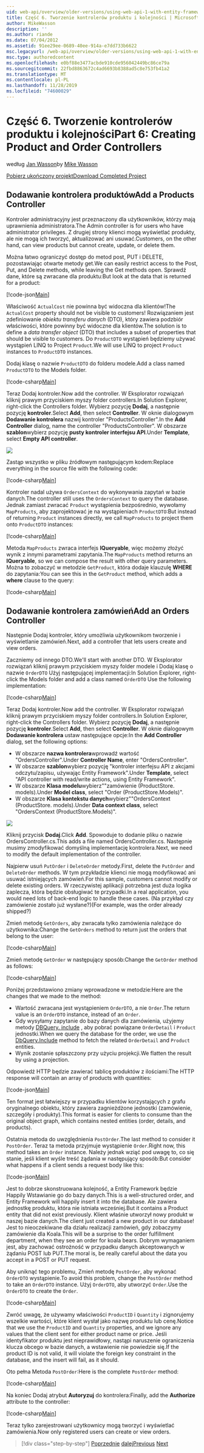 ```yaml
---
uid: web-api/overview/older-versions/using-web-api-1-with-entity-framework-5/using-web-api-with-entity-framework-part-6
title: Część 6. Tworzenie kontrolerów produktu i kolejności | Microsoft Docs
author: MikeWasson
description: ''
ms.author: riande
ms.date: 07/04/2012
ms.assetid: 91ee29ee-0689-40ee-914a-e7dd733b6622
msc.legacyurl: /web-api/overview/older-versions/using-web-api-1-with-entity-framework-5/using-web-api-with-entity-framework-part-6
msc.type: authoredcontent
ms.openlocfilehash: e0bf88e3477acbde910cde956042449bc86ce79a
ms.sourcegitcommit: 22fbd8863672c4ad6693b8388ad5c8e753fb41a2
ms.translationtype: MT
ms.contentlocale: pl-PL
ms.lasthandoff: 11/28/2019
ms.locfileid: "74600029"
---
```

# <a name="part-6-creating-product-and-order-controllers"></a><span data-ttu-id="337d2-102">Część 6. Tworzenie kontrolerów produktu i kolejności</span><span class="sxs-lookup"><span data-stu-id="337d2-102">Part 6: Creating Product and Order Controllers</span></span>

<span data-ttu-id="337d2-103">według [Jan Wasson](https://github.com/MikeWasson)</span><span class="sxs-lookup"><span data-stu-id="337d2-103">by [Mike Wasson](https://github.com/MikeWasson)</span></span>

[<span data-ttu-id="337d2-104">Pobierz ukończony projekt</span><span class="sxs-lookup"><span data-stu-id="337d2-104">Download Completed Project</span></span>](https://code.msdn.microsoft.com/ASP-NET-Web-API-with-afa30545)

## <a name="add-a-products-controller"></a><span data-ttu-id="337d2-105">Dodawanie kontrolera produktów</span><span class="sxs-lookup"><span data-stu-id="337d2-105">Add a Products Controller</span></span>

<span data-ttu-id="337d2-106">Kontroler administracyjny jest przeznaczony dla użytkowników, którzy mają uprawnienia administratora.</span><span class="sxs-lookup"><span data-stu-id="337d2-106">The Admin controller is for users who have administrator privileges.</span></span> <span data-ttu-id="337d2-107">Z drugiej strony klienci mogą wyświetlać produkty, ale nie mogą ich tworzyć, aktualizować ani usuwać.</span><span class="sxs-lookup"><span data-stu-id="337d2-107">Customers, on the other hand, can view products but cannot create, update, or delete them.</span></span>

<span data-ttu-id="337d2-108">Można łatwo ograniczyć dostęp do metod post, PUT i DELETE, pozostawiając otwarte metody get.</span><span class="sxs-lookup"><span data-stu-id="337d2-108">We can easily restrict access to the Post, Put, and Delete methods, while leaving the Get methods open.</span></span> <span data-ttu-id="337d2-109">Sprawdź dane, które są zwracane dla produktu:</span><span class="sxs-lookup"><span data-stu-id="337d2-109">But look at the data that is returned for a product:</span></span>

[!code-json[Main](using-web-api-with-entity-framework-part-6/samples/sample1.json?highlight=1)]

<span data-ttu-id="337d2-110">Właściwość `ActualCost` nie powinna być widoczna dla klientów!</span><span class="sxs-lookup"><span data-stu-id="337d2-110">The `ActualCost` property should not be visible to customers!</span></span> <span data-ttu-id="337d2-111">Rozwiązaniem jest zdefiniowanie *obiektu transferu danych* (DTO), który zawiera podzbiór właściwości, które powinny być widoczne dla klientów.</span><span class="sxs-lookup"><span data-stu-id="337d2-111">The solution is to define a *data transfer object* (DTO) that includes a subset of properties that should be visible to customers.</span></span> <span data-ttu-id="337d2-112">Do `ProductDTO` wystąpień będziemy używać wystąpień LINQ to Project `Product`.</span><span class="sxs-lookup"><span data-stu-id="337d2-112">We will use LINQ to project `Product` instances to `ProductDTO` instances.</span></span>

<span data-ttu-id="337d2-113">Dodaj klasę o nazwie `ProductDTO` do folderu modele.</span><span class="sxs-lookup"><span data-stu-id="337d2-113">Add a class named `ProductDTO` to the Models folder.</span></span>

[!code-csharp[Main](using-web-api-with-entity-framework-part-6/samples/sample2.cs)]

<span data-ttu-id="337d2-114">Teraz Dodaj kontroler.</span><span class="sxs-lookup"><span data-stu-id="337d2-114">Now add the controller.</span></span> <span data-ttu-id="337d2-115">W Eksplorator rozwiązań kliknij prawym przyciskiem myszy folder controllers.</span><span class="sxs-lookup"><span data-stu-id="337d2-115">In Solution Explorer, right-click the Controllers folder.</span></span> <span data-ttu-id="337d2-116">Wybierz pozycję **Dodaj**, a następnie pozycję **kontroler**.</span><span class="sxs-lookup"><span data-stu-id="337d2-116">Select **Add**, then select **Controller**.</span></span> <span data-ttu-id="337d2-117">W oknie dialogowym **Dodawanie kontrolera** nazwij kontroler &quot;ProductsController&quot;.</span><span class="sxs-lookup"><span data-stu-id="337d2-117">In the **Add Controller** dialog, name the controller &quot;ProductsController&quot;.</span></span> <span data-ttu-id="337d2-118">W obszarze **szablon**wybierz pozycję **pusty kontroler interfejsu API**.</span><span class="sxs-lookup"><span data-stu-id="337d2-118">Under **Template**, select **Empty API controller**.</span></span>

![](using-web-api-with-entity-framework-part-6/_static/image1.png)

<span data-ttu-id="337d2-119">Zastąp wszystko w pliku źródłowym następującym kodem:</span><span class="sxs-lookup"><span data-stu-id="337d2-119">Replace everything in the source file with the following code:</span></span>

[!code-csharp[Main](using-web-api-with-entity-framework-part-6/samples/sample3.cs)]

<span data-ttu-id="337d2-120">Kontroler nadal używa `OrdersContext` do wykonywania zapytań w bazie danych.</span><span class="sxs-lookup"><span data-stu-id="337d2-120">The controller still uses the `OrdersContext` to query the database.</span></span> <span data-ttu-id="337d2-121">Jednak zamiast zwracać `Product` wystąpienia bezpośrednio, wywołamy `MapProducts`, aby zaprojektować je na wystąpieniach `ProductDTO`:</span><span class="sxs-lookup"><span data-stu-id="337d2-121">But instead of returning `Product` instances directly, we call `MapProducts` to project them onto `ProductDTO` instances:</span></span>

[!code-csharp[Main](using-web-api-with-entity-framework-part-6/samples/sample4.cs?highlight=1)]

<span data-ttu-id="337d2-122">Metoda `MapProducts` zwraca interfejs **IQueryable**, więc możemy złożyć wynik z innymi parametrami zapytania.</span><span class="sxs-lookup"><span data-stu-id="337d2-122">The `MapProducts` method returns an **IQueryable**, so we can compose the result with other query parameters.</span></span> <span data-ttu-id="337d2-123">Można to zobaczyć w metodzie `GetProduct`, która dodaje klauzulę **WHERE** do zapytania:</span><span class="sxs-lookup"><span data-stu-id="337d2-123">You can see this in the `GetProduct` method, which adds a **where** clause to the query:</span></span>

[!code-csharp[Main](using-web-api-with-entity-framework-part-6/samples/sample5.cs?highlight=2)]

## <a name="add-an-orders-controller"></a><span data-ttu-id="337d2-124">Dodawanie kontrolera zamówień</span><span class="sxs-lookup"><span data-stu-id="337d2-124">Add an Orders Controller</span></span>

<span data-ttu-id="337d2-125">Następnie Dodaj kontroler, który umożliwia użytkownikom tworzenie i wyświetlanie zamówień.</span><span class="sxs-lookup"><span data-stu-id="337d2-125">Next, add a controller that lets users create and view orders.</span></span>

<span data-ttu-id="337d2-126">Zaczniemy od innego DTO.</span><span class="sxs-lookup"><span data-stu-id="337d2-126">We'll start with another DTO.</span></span> <span data-ttu-id="337d2-127">W Eksplorator rozwiązań kliknij prawym przyciskiem myszy folder modele i Dodaj klasę o nazwie `OrderDTO` Użyj następującej implementacji:</span><span class="sxs-lookup"><span data-stu-id="337d2-127">In Solution Explorer, right-click the Models folder and add a class named `OrderDTO` Use the following implementation:</span></span>

[!code-csharp[Main](using-web-api-with-entity-framework-part-6/samples/sample6.cs)]

<span data-ttu-id="337d2-128">Teraz Dodaj kontroler.</span><span class="sxs-lookup"><span data-stu-id="337d2-128">Now add the controller.</span></span> <span data-ttu-id="337d2-129">W Eksplorator rozwiązań kliknij prawym przyciskiem myszy folder controllers.</span><span class="sxs-lookup"><span data-stu-id="337d2-129">In Solution Explorer, right-click the Controllers folder.</span></span> <span data-ttu-id="337d2-130">Wybierz pozycję **Dodaj**, a następnie pozycję **kontroler**.</span><span class="sxs-lookup"><span data-stu-id="337d2-130">Select **Add**, then select **Controller**.</span></span> <span data-ttu-id="337d2-131">W oknie dialogowym **Dodawanie kontrolera** ustaw następujące opcje:</span><span class="sxs-lookup"><span data-stu-id="337d2-131">In the **Add Controller** dialog, set the following options:</span></span>

- <span data-ttu-id="337d2-132">W obszarze **nazwa kontrolera**wprowadź wartość "OrdersController".</span><span class="sxs-lookup"><span data-stu-id="337d2-132">Under **Controller Name**, enter "OrdersController".</span></span>
- <span data-ttu-id="337d2-133">W obszarze **szablon**wybierz pozycję "kontroler interfejsu API z akcjami odczytu/zapisu, używając Entity Framework".</span><span class="sxs-lookup"><span data-stu-id="337d2-133">Under **Template**, select "API controller with read/write actions, using Entity Framework".</span></span>
- <span data-ttu-id="337d2-134">W obszarze **Klasa modelu**wybierz&quot;&quot;zamówienie (ProductStore. models).</span><span class="sxs-lookup"><span data-stu-id="337d2-134">Under **Model class**, select &quot;Order (ProductStore.Models)&quot;.</span></span>
- <span data-ttu-id="337d2-135">W obszarze **Klasa kontekstu danych**wybierz&quot;&quot;OrdersContext (ProductStore. models).</span><span class="sxs-lookup"><span data-stu-id="337d2-135">Under **Data context class**, select &quot;OrdersContext (ProductStore.Models)&quot;.</span></span>

![](using-web-api-with-entity-framework-part-6/_static/image2.png)

<span data-ttu-id="337d2-136">Kliknij przycisk **Dodaj**.</span><span class="sxs-lookup"><span data-stu-id="337d2-136">Click **Add**.</span></span> <span data-ttu-id="337d2-137">Spowoduje to dodanie pliku o nazwie OrdersController.cs.</span><span class="sxs-lookup"><span data-stu-id="337d2-137">This adds a file named OrdersController.cs.</span></span> <span data-ttu-id="337d2-138">Następnie musimy zmodyfikować domyślną implementację kontrolera.</span><span class="sxs-lookup"><span data-stu-id="337d2-138">Next, we need to modify the default implementation of the controller.</span></span>

<span data-ttu-id="337d2-139">Najpierw usuń `PutOrder` i `DeleteOrder` metody.</span><span class="sxs-lookup"><span data-stu-id="337d2-139">First, delete the `PutOrder` and `DeleteOrder` methods.</span></span> <span data-ttu-id="337d2-140">W tym przykładzie klienci nie mogą modyfikować ani usuwać istniejących zamówień.</span><span class="sxs-lookup"><span data-stu-id="337d2-140">For this sample, customers cannot modify or delete existing orders.</span></span> <span data-ttu-id="337d2-141">W rzeczywistej aplikacji potrzebna jest duża logika zaplecza, która będzie obsługiwać te przypadki.</span><span class="sxs-lookup"><span data-stu-id="337d2-141">In a real application, you would need lots of back-end logic to handle these cases.</span></span> <span data-ttu-id="337d2-142">(Na przykład czy zamówienie zostało już wysłane?)</span><span class="sxs-lookup"><span data-stu-id="337d2-142">(For example, was the order already shipped?)</span></span>

<span data-ttu-id="337d2-143">Zmień metodę `GetOrders`, aby zwracała tylko zamówienia należące do użytkownika:</span><span class="sxs-lookup"><span data-stu-id="337d2-143">Change the `GetOrders` method to return just the orders that belong to the user:</span></span>

[!code-csharp[Main](using-web-api-with-entity-framework-part-6/samples/sample7.cs)]

<span data-ttu-id="337d2-144">Zmień metodę `GetOrder` w następujący sposób:</span><span class="sxs-lookup"><span data-stu-id="337d2-144">Change the `GetOrder` method as follows:</span></span>

[!code-csharp[Main](using-web-api-with-entity-framework-part-6/samples/sample8.cs)]

<span data-ttu-id="337d2-145">Poniżej przedstawiono zmiany wprowadzone w metodzie:</span><span class="sxs-lookup"><span data-stu-id="337d2-145">Here are the changes that we made to the method:</span></span>

- <span data-ttu-id="337d2-146">Wartość zwracana jest wystąpieniem `OrderDTO`, a nie `Order`.</span><span class="sxs-lookup"><span data-stu-id="337d2-146">The return value is an `OrderDTO` instance, instead of an `Order`.</span></span>
- <span data-ttu-id="337d2-147">Gdy wysyłamy zapytanie do bazy danych dla zamówienia, użyjemy metody [DBQuery. include](https://msdn.microsoft.com/library/gg696395) , aby pobrać powiązane `OrderDetail` i `Product` jednostki.</span><span class="sxs-lookup"><span data-stu-id="337d2-147">When we query the database for the order, we use the [DbQuery.Include](https://msdn.microsoft.com/library/gg696395) method to fetch the related `OrderDetail` and `Product` entities.</span></span>
- <span data-ttu-id="337d2-148">Wynik zostanie spłaszczony przy użyciu projekcji.</span><span class="sxs-lookup"><span data-stu-id="337d2-148">We flatten the result by using a projection.</span></span>

<span data-ttu-id="337d2-149">Odpowiedź HTTP będzie zawierać tablicę produktów z ilościami:</span><span class="sxs-lookup"><span data-stu-id="337d2-149">The HTTP response will contain an array of products with quantities:</span></span>

[!code-json[Main](using-web-api-with-entity-framework-part-6/samples/sample9.json)]

<span data-ttu-id="337d2-150">Ten format jest łatwiejszy w przypadku klientów korzystających z grafu oryginalnego obiektu, który zawiera zagnieżdżone jednostki (zamówienie, szczegóły i produkty).</span><span class="sxs-lookup"><span data-stu-id="337d2-150">This format is easier for clients to consume than the original object graph, which contains nested entities (order, details, and products).</span></span>

<span data-ttu-id="337d2-151">Ostatnia metoda do uwzględnienia `PostOrder`.</span><span class="sxs-lookup"><span data-stu-id="337d2-151">The last method to consider it `PostOrder`.</span></span> <span data-ttu-id="337d2-152">Teraz ta metoda przyjmuje wystąpienie `Order`.</span><span class="sxs-lookup"><span data-stu-id="337d2-152">Right now, this method takes an `Order` instance.</span></span> <span data-ttu-id="337d2-153">Należy jednak wziąć pod uwagę to, co się stanie, jeśli klient wyśle treść żądania w następujący sposób:</span><span class="sxs-lookup"><span data-stu-id="337d2-153">But consider what happens if a client sends a request body like this:</span></span>

[!code-json[Main](using-web-api-with-entity-framework-part-6/samples/sample10.json)]

<span data-ttu-id="337d2-154">Jest to dobrze skonstruowana kolejność, a Entity Framework będzie Happily Wstawianie go do bazy danych.</span><span class="sxs-lookup"><span data-stu-id="337d2-154">This is a well-structured order, and Entity Framework will happily insert it into the database.</span></span> <span data-ttu-id="337d2-155">Ale zawiera jednostkę produktu, która nie istniała wcześniej.</span><span class="sxs-lookup"><span data-stu-id="337d2-155">But it contains a Product entity that did not exist previously.</span></span> <span data-ttu-id="337d2-156">Klient właśnie utworzył nowy produkt w naszej bazie danych.</span><span class="sxs-lookup"><span data-stu-id="337d2-156">The client just created a new product in our database!</span></span> <span data-ttu-id="337d2-157">Jest to nieoczekiwane dla działu realizacji zamówień, gdy zobaczymy zamówienie dla Koala.</span><span class="sxs-lookup"><span data-stu-id="337d2-157">This will be a surprise to the order fulfillment department, when they see an order for koala bears.</span></span> <span data-ttu-id="337d2-158">Dobrym wymaganiem jest, aby zachować ostrożność w przypadku danych akceptowanych w żądaniu POST lub PUT.</span><span class="sxs-lookup"><span data-stu-id="337d2-158">The moral is, be really careful about the data you accept in a POST or PUT request.</span></span>

<span data-ttu-id="337d2-159">Aby uniknąć tego problemu, Zmień metodę `PostOrder`, aby wykonać `OrderDTO` wystąpienie.</span><span class="sxs-lookup"><span data-stu-id="337d2-159">To avoid this problem, change the `PostOrder` method to take an `OrderDTO` instance.</span></span> <span data-ttu-id="337d2-160">Użyj `OrderDTO`, aby utworzyć `Order`.</span><span class="sxs-lookup"><span data-stu-id="337d2-160">Use the `OrderDTO` to create the `Order`.</span></span>

[!code-csharp[Main](using-web-api-with-entity-framework-part-6/samples/sample11.cs)]

<span data-ttu-id="337d2-161">Zwróć uwagę, że używamy właściwości `ProductID` i `Quantity` i zignorujemy wszelkie wartości, które klient wysłał jako nazwę produktu lub cenę.</span><span class="sxs-lookup"><span data-stu-id="337d2-161">Notice that we use the `ProductID` and `Quantity` properties, and we ignore any values that the client sent for either product name or price.</span></span> <span data-ttu-id="337d2-162">Jeśli identyfikator produktu jest nieprawidłowy, nastąpi naruszenie ograniczenia klucza obcego w bazie danych, a wstawienie nie powiedzie się.</span><span class="sxs-lookup"><span data-stu-id="337d2-162">If the product ID is not valid, it will violate the foreign key constraint in the database, and the insert will fail, as it should.</span></span>

<span data-ttu-id="337d2-163">Oto pełna Metoda `PostOrder`:</span><span class="sxs-lookup"><span data-stu-id="337d2-163">Here is the complete `PostOrder` method:</span></span>

[!code-csharp[Main](using-web-api-with-entity-framework-part-6/samples/sample12.cs)]

<span data-ttu-id="337d2-164">Na koniec Dodaj atrybut **Autoryzuj** do kontrolera:</span><span class="sxs-lookup"><span data-stu-id="337d2-164">Finally, add the **Authorize** attribute to the controller:</span></span>

[!code-csharp[Main](using-web-api-with-entity-framework-part-6/samples/sample13.cs)]

<span data-ttu-id="337d2-165">Teraz tylko zarejestrowani użytkownicy mogą tworzyć i wyświetlać zamówienia.</span><span class="sxs-lookup"><span data-stu-id="337d2-165">Now only registered users can create or view orders.</span></span>

> [!div class="step-by-step"]
> <span data-ttu-id="337d2-166">[Poprzednie](using-web-api-with-entity-framework-part-5.md)
> [dalej](using-web-api-with-entity-framework-part-7.md)</span><span class="sxs-lookup"><span data-stu-id="337d2-166">[Previous](using-web-api-with-entity-framework-part-5.md)
[Next](using-web-api-with-entity-framework-part-7.md)</span></span>
